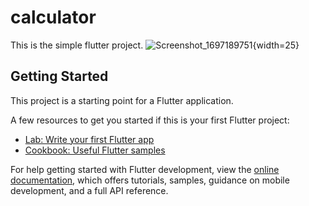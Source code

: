 # calculator

This is the simple flutter project.
![Screenshot_1697189751](https://github.com/sandeepkumaaar/Flutter-Calculator/assets/41250012/ae207abc-407f-41b3-b7fc-6d4f6d84b571){width=25}




## Getting Started

This project is a starting point for a Flutter application.

A few resources to get you started if this is your first Flutter project:

- [Lab: Write your first Flutter app](https://docs.flutter.dev/get-started/codelab)
- [Cookbook: Useful Flutter samples](https://docs.flutter.dev/cookbook)

For help getting started with Flutter development, view the
[online documentation](https://docs.flutter.dev/), which offers tutorials,
samples, guidance on mobile development, and a full API reference.
